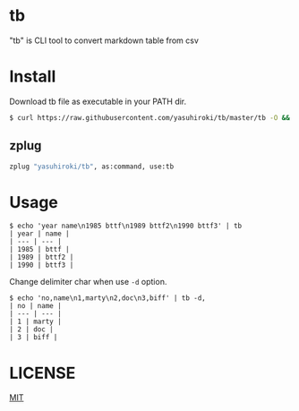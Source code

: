 # tb

"tb" is CLI tool to convert markdown table from csv

# Install

Download tb file as executable in your PATH dir.

```bash
$ curl https://raw.githubusercontent.com/yasuhiroki/tb/master/tb -O && chmod 755 tb
```

## zplug

```zsh
zplug "yasuhiroki/tb", as:command, use:tb
```

# Usage

```console
$ echo 'year name\n1985 bttf\n1989 bttf2\n1990 bttf3' | tb
| year | name |
| --- | --- |
| 1985 | bttf |
| 1989 | bttf2 |
| 1990 | bttf3 |
```

Change delimiter char when use `-d` option.

```console
$ echo 'no,name\n1,marty\n2,doc\n3,biff' | tb -d,
| no | name |
| --- | --- |
| 1 | marty |
| 2 | doc |
| 3 | biff |
```

# LICENSE

[MIT](./LICENSE)
